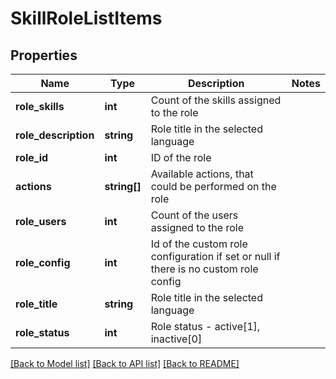 # SkillRoleListItems

## Properties
Name | Type | Description | Notes
------------ | ------------- | ------------- | -------------
**role_skills** | **int** | Count of the skills assigned to the role | 
**role_description** | **string** | Role title in the selected language | 
**role_id** | **int** | ID of the role | 
**actions** | **string[]** | Available actions, that could be performed on the role | 
**role_users** | **int** | Count of the users assigned to the role | 
**role_config** | **int** | Id of the custom role configuration if set or null if there is no custom role config | 
**role_title** | **string** | Role title in the selected language | 
**role_status** | **int** | Role status - active[1], inactive[0] | 

[[Back to Model list]](../README.md#documentation-for-models) [[Back to API list]](../README.md#documentation-for-api-endpoints) [[Back to README]](../README.md)


